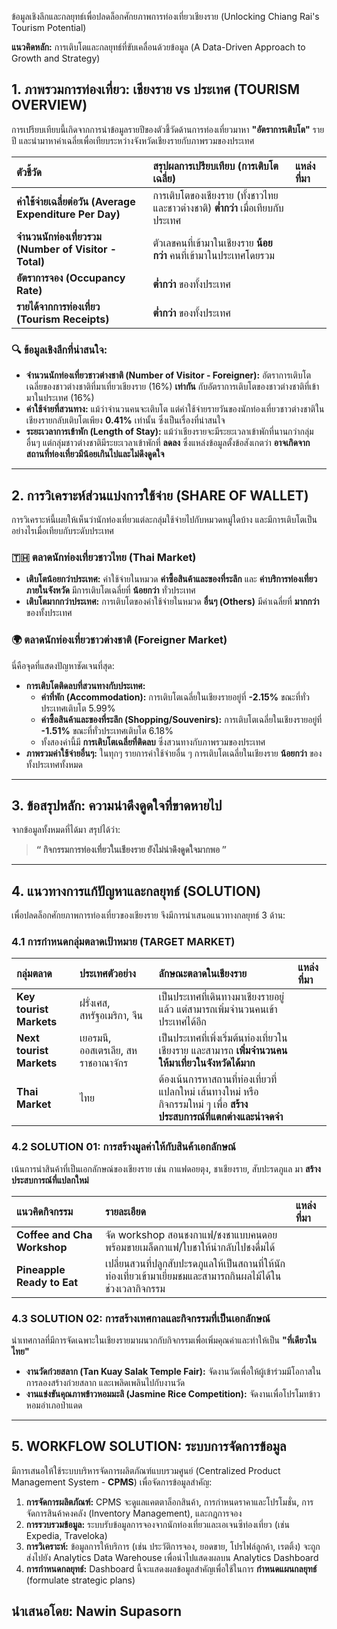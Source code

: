 
ข้อมูลเชิงลึกและกลยุทธ์เพื่อปลดล็อกศักยภาพการท่องเที่ยวเชียงราย (Unlocking Chiang Rai's Tourism Potential)

**แนวคิดหลัก:** การเติบโตและกลยุทธ์ที่ขับเคลื่อนด้วยข้อมูล (A Data-Driven Approach to Growth and Strategy)

## 1. ภาพรวมการท่องเที่ยว: เชียงราย vs ประเทศ (TOURISM OVERVIEW)

การเปรียบเทียบนี้เกิดจากการนำข้อมูลรายปีของตัวชี้วัดด้านการท่องเที่ยวมาหา **"อัตราการเติบโต"** รายปี และนำมาหาค่าเฉลี่ยเพื่อเทียบระหว่างจังหวัดเชียงรายกับภาพรวมของประเทศ

| ตัวชี้วัด | สรุปผลการเปรียบเทียบ (การเติบโตเฉลี่ย) | แหล่งที่มา |
| :--- | :--- | :--- |
| **ค่าใช้จ่ายเฉลี่ยต่อวัน (Average Expenditure Per Day)** | การเติบโตของเชียงราย (ทั้งชาวไทยและชาวต่างชาติ) **ต่ำกว่า** เมื่อเทียบกับประเทศ | |
| **จำนวนนักท่องเที่ยวรวม (Number of Visitor - Total)** | ตัวเลขคนที่เข้ามาในเชียงราย **น้อยกว่า** คนที่เข้ามาในประเทศโดยรวม | |
| **อัตราการจอง (Occupancy Rate)** | **ต่ำกว่า** ของทั้งประเทศ | |
| **รายได้จากการท่องเที่ยว (Tourism Receipts)** | **ต่ำกว่า** ของทั้งประเทศ | |

### 🔍 ข้อมูลเชิงลึกที่น่าสนใจ:

*   **จำนวนนักท่องเที่ยวชาวต่างชาติ (Number of Visitor - Foreigner):** อัตราการเติบโตเฉลี่ยของชาวต่างชาติที่มาเที่ยวเชียงราย (16%) **เท่ากัน** กับอัตราการเติบโตของชาวต่างชาติที่เข้ามาในประเทศ (16%)
*   **ค่าใช้จ่ายที่สวนทาง:** แม้ว่าจำนวนคนจะเติบโต แต่ค่าใช้จ่ายรายวันของนักท่องเที่ยวชาวต่างชาติในเชียงรายกลับเติบโตเพียง **0.41%** เท่านั้น ซึ่งเป็นเรื่องที่น่าสนใจ
*   **ระยะเวลาการเข้าพัก (Length of Stay):** แม้ว่าเชียงรายจะมีระยะเวลาเข้าพักที่นานกว่ากลุ่มอื่นๆ แต่กลุ่มชาวต่างชาติมีระยะเวลาเข้าพักที่ **ลดลง** ซึ่งแหล่งข้อมูลตั้งข้อสังเกตว่า **อาจเกิดจากสถานที่ท่องเที่ยวมีน้อยเกินไปและไม่ดึงดูดใจ**

---

## 2. การวิเคราะห์ส่วนแบ่งการใช้จ่าย (SHARE OF WALLET)

การวิเคราะห์นี้เผยให้เห็นว่านักท่องเที่ยวแต่ละกลุ่มใช้จ่ายไปกับหมวดหมู่ใดบ้าง และมีการเติบโตเป็นอย่างไรเมื่อเทียบกับระดับประเทศ

### 🇹🇭 ตลาดนักท่องเที่ยวชาวไทย (Thai Market)

*   **เติบโตน้อยกว่าประเทศ:** ค่าใช้จ่ายในหมวด **ค่าซื้อสินค้าและของที่ระลึก** และ **ค่าบริการท่องเที่ยวภายในจังหวัด** มีการเติบโตเฉลี่ยที่ **น้อยกว่า** ทั่วประเทศ
*   **เติบโตมากกว่าประเทศ:** การเติบโตของค่าใช้จ่ายในหมวด **อื่นๆ (Others)** มีค่าเฉลี่ยที่ **มากกว่า** ของทั้งประเทศ

### 🌍 ตลาดนักท่องเที่ยวชาวต่างชาติ (Foreigner Market)

นี่คือจุดที่แสดงปัญหาชัดเจนที่สุด:

*   **การเติบโตติดลบที่สวนทางกับประเทศ:**
    *   **ค่าที่พัก (Accommodation):** การเติบโตเฉลี่ยในเชียงรายอยู่ที่ **-2.15%** ขณะที่ทั่วประเทศเติบโต 5.99%
    *   **ค่าซื้อสินค้าและของที่ระลึก (Shopping/Souvenirs):** การเติบโตเฉลี่ยในเชียงรายอยู่ที่ **-1.51%** ขณะที่ทั่วประเทศเติบโต 6.18%
    *   ทั้งสองค่านี้มี **การเติบโตเฉลี่ยที่ติดลบ** ซึ่งสวนทางกับภาพรวมของประเทศ
*   **ภาพรวมค่าใช้จ่ายอื่นๆ:** ในทุกๆ รายการค่าใช้จ่ายอื่น ๆ การเติบโตเฉลี่ยในเชียงราย **น้อยกว่า** ของทั้งประเทศทั้งหมด

---

## 3. ข้อสรุปหลัก: ความน่าดึงดูดใจที่ขาดหายไป

จากข้อมูลทั้งหมดที่ได้มา สรุปได้ว่า:

> **“ กิจกรรมการท่องเที่ยวในเชียงราย ยังไม่น่าดึงดูดใจมากพอ ”**

---

## 4. แนวทางการแก้ปัญหาและกลยุทธ์ (SOLUTION)

เพื่อปลดล็อกศักยภาพการท่องเที่ยวของเชียงราย จึงมีการนำเสนอแนวทางกลยุทธ์ 3 ด้าน:

### 4.1 การกำหนดกลุ่มตลาดเป้าหมาย (TARGET MARKET)

| กลุ่มตลาด | ประเทศตัวอย่าง | ลักษณะตลาดในเชียงราย | แหล่งที่มา |
| :--- | :--- | :--- | :--- |
| **Key tourist Markets** | ฝรั่งเศส, สหรัฐอเมริกา, จีน | เป็นประเทศที่เดินทางมาเชียงรายอยู่แล้ว แต่สามารถเพิ่มจำนวนคนเข้าประเทศได้อีก | |
| **Next tourist Markets** | เยอรมนี, ออสเตรเลีย, สหราชอาณาจักร | เป็นประเทศที่เพิ่งเริ่มต้นท่องเที่ยวในเชียงราย และสามารถ **เพิ่มจำนวนคนให้มาเที่ยวในจังหวัดได้มาก** | |
| **Thai Market** | ไทย | ต้องเน้นการหาสถานที่ท่องเที่ยวที่แปลกใหม่ เส้นทางใหม่ หรือกิจกรรมใหม่ ๆ เพื่อ **สร้างประสบการณ์ที่แตกต่างและน่าจดจำ** | |

### 4.2 SOLUTION 01: การสร้างมูลค่าให้กับสินค้าเอกลักษณ์

เน้นการนำสินค้าที่เป็นเอกลักษณ์ของเชียงราย เช่น กาแฟดอยตุง, ชาเชียงราย, สับปะรดภูแล มา **สร้างประสบการณ์ที่แปลกใหม่**

| แนวคิดกิจกรรม | รายละเอียด | แหล่งที่มา |
| :--- | :--- | :--- |
| **Coffee and Cha Workshop** | จัด workshop สอนชงกาแฟ/ชงชาแบบคนดอย พร้อมขายเมล็ดกาแฟ/ใบชาให้นำกลับไปชงดื่มได้ | |
| **Pineapple Ready to Eat** | เปลี่ยนสวนที่ปลูกสับปะรดภูแลให้เป็นสถานที่ให้นักท่องเที่ยวเข้ามาเยี่ยมชมและสามารถกินผลไม้ได้ในช่วงเวลากิจกรรม | |

### 4.3 SOLUTION 02: การสร้างเทศกาลและกิจกรรมที่เป็นเอกลักษณ์

นำเทศกาลที่มีการจัดเฉพาะในเชียงรายมาผนวกกับกิจกรรมเพื่อเพิ่มคุณค่าและทำให้เป็น **"ที่เดียวในไทย"**

*   **งานวัดก๋วยสลาก (Tan Kuay Salak Temple Fair):** จัดงานวัดเพื่อให้ผู้เข้าร่วมมีโอกาสในการลองสร้างก๋วยสลาก และเพลิดเพลินไปกับงานวัด
*   **งานแข่งขันคุณภาพข้าวหอมมะลิ (Jasmine Rice Competition):** จัดงานเพื่อโปรโมทข้าวหอมอำเภอป่าแดด

---

## 5. WORKFLOW SOLUTION: ระบบการจัดการข้อมูล

มีการเสนอให้ใช้ระบบบริหารจัดการผลิตภัณฑ์แบบรวมศูนย์ (Centralized Product Management System - **CPMS**) เพื่อจัดการข้อมูลสำคัญ:

1.  **การจัดการผลิตภัณฑ์:** CPMS จะดูแลแคตตาล็อกสินค้า, การกำหนดราคาและโปรโมชั่น, การจัดการสินค้าคงคลัง (Inventory Management), และกฎการจอง
2.  **การรวบรวมข้อมูล:** ระบบรับข้อมูลการจองจากนักท่องเที่ยวและเอเจนซีท่องเที่ยว (เช่น Expedia, Traveloka)
3.  **การวิเคราะห์:** ข้อมูลการให้บริการ (เช่น ประวัติการจอง, ยอดขาย, โปรไฟล์ลูกค้า, เรตติ้ง) จะถูกส่งไปยัง Analytics Data Warehouse เพื่อนำไปแสดงผลบน Analytics Dashboard
4.  **การกำหนดกลยุทธ์:** Dashboard นี้จะแสดงผลข้อมูลสำคัญเพื่อใช้ในการ **กำหนดแผนกลยุทธ์** (formulate strategic plans)

**นำเสนอโดย:** Nawin Supasorn
---
